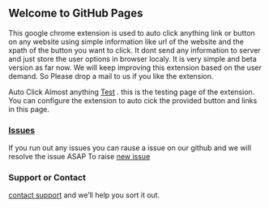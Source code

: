 ## Welcome to GitHub Pages

This google chrome extension is used to auto click anything link or button on any website using simple information like url of the website and the xpath of the button you want to click. It dont send any information to server and just store the user options in browser localy. It is very simple and beta version as far now. We will keep improving this extension based on the user demand. So Please drop a mail to us if you like the extension.

Auto Click Almost anything [Test](https://dhruv-techapps.github.io/Auto-Click/test.html) . this is the testing page of the extension. You can configure the extension to auto cick the provided button and links in this page.

### [Issues](https://github.com/Dhruv-Techapps/Auto-Click/issues)
If you run out any issues you can rause a issue on our github and we will resolve the issue ASAP
To raise [new issue](https://github.com/Dhruv-Techapps/Auto-Click/issues/new) 

### Support or Contact
[contact support](dhruv.techapps@gmail.com) and we’ll help you sort it out.
